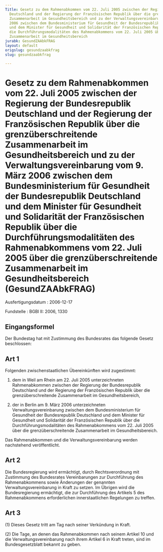 ```yaml
---
Title: Gesetz zu dem Rahmenabkommen vom 22. Juli 2005 zwischen der Regierung der Bundesrepublik
  Deutschland und der Regierung der Französischen Republik über die grenzüberschreitende
  Zusammenarbeit im Gesundheitsbereich und zu der Verwaltungsvereinbarung vom 9. März
  2006 zwischen dem Bundesministerium für Gesundheit der Bundesrepublik Deutschland
  und dem Minister für Gesundheit und Solidarität der Französischen Republik über
  die Durchführungsmodalitäten des Rahmenabkommens vom 22. Juli 2005 über die grenzüberschreitende
  Zusammenarbeit im Gesundheitsbereich
jurabk: GesundZAAbkFRAG
layout: default
origslug: gesundzaabkfrag
slug: gesundzaabkfrag

---
```


# Gesetz zu dem Rahmenabkommen vom 22. Juli 2005 zwischen der Regierung der Bundesrepublik Deutschland und der Regierung der Französischen Republik über die grenzüberschreitende Zusammenarbeit im Gesundheitsbereich und zu der Verwaltungsvereinbarung vom 9. März 2006 zwischen dem Bundesministerium für Gesundheit der Bundesrepublik Deutschland und dem Minister für Gesundheit und Solidarität der Französischen Republik über die Durchführungsmodalitäten des Rahmenabkommens vom 22. Juli 2005 über die grenzüberschreitende Zusammenarbeit im Gesundheitsbereich (GesundZAAbkFRAG)

Ausfertigungsdatum
:   2006-12-17

Fundstelle
:   BGBl II: 2006, 1330

## Eingangsformel

Der Bundestag hat mit Zustimmung des Bundesrates das folgende Gesetz
beschlossen:

## Art 1

Folgenden zwischenstaatlichen Übereinkünften wird zugestimmt:

1.  dem in Weil am Rhein am 22. Juli 2005 unterzeichneten Rahmenabkommen
    zwischen der Regierung der Bundesrepublik Deutschland und der
    Regierung der Französischen Republik über die grenzüberschreitende
    Zusammenarbeit im Gesundheitsbereich,


2.  der in Berlin am 9. März 2006 unterzeichneten Verwaltungsvereinbarung
    zwischen dem Bundesministerium für Gesundheit der Bundesrepublik
    Deutschland und dem Minister für Gesundheit und Solidarität der
    Französischen Republik über die Durchführungsmodalitäten des
    Rahmenabkommens vom 22. Juli 2005 über die grenzüberschreitende
    Zusammenarbeit im Gesundheitsbereich.



Das Rahmenabkommen und die Verwaltungsvereinbarung werden nachstehend
veröffentlicht.

## Art 2

Die Bundesregierung wird ermächtigt, durch Rechtsverordnung mit
Zustimmung des Bundesrates Vereinbarungen zur Durchführung des
Rahmenabkommens sowie Änderungen der genannten Verwaltungsvereinbarung
in Kraft zu setzen. Im Übrigen wird die Bundesregierung ermächtigt,
die zur Durchführung des Artikels 5 des Rahmenabkommens erforderlichen
innerstaatlichen Regelungen zu treffen.

## Art 3

(1) Dieses Gesetz tritt am Tag nach seiner Verkündung in Kraft.

(2) Die Tage, an denen das Rahmenabkommen nach seinem Artikel 10 und
die Verwaltungsvereinbarung nach ihrem Artikel 6 in Kraft treten, sind
im Bundesgesetzblatt bekannt zu geben.

